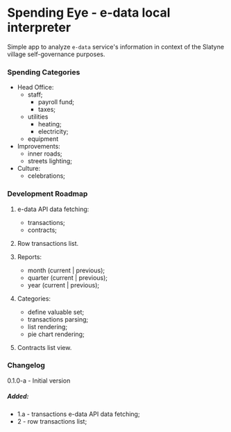 # Spending Eye - e-data local interpreter

Simple app to analyze `e-data` service's information in context of the Slatyne village self-governance purposes.

### Spending Categories

- Head Office:
    - staff;
        - payroll fund;
        - taxes;
    - utilities
        - heating;
        - electricity;
    - equipment
- Improvements:
    - inner roads;
    - streets lighting;
- Culture:
    - celebrations;

### Development Roadmap

1) e-data API data fetching:
    - transactions;
    - contracts;
 
2) Row transactions list.

3) Reports:
    - month (current | previous);
    - quarter (current | previous);
    - year (current | previous);
 
4) Categories:
    - define valuable set;
    - transactions parsing;
    - list rendering;
    - pie chart rendering;

5) Contracts list view.

### Changelog

0.1.0-a - Initial version

##### Added:

- 1.a - transactions e-data API data fetching;
- 2 - row transactions list;